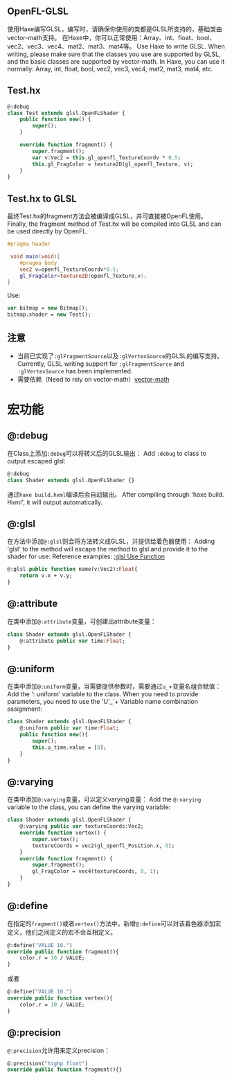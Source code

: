 ## OpenFL-GLSL
使用Haxe编写GLSL，编写时，请确保你使用的类都是GLSL所支持的，基础类由vector-math支持。
在Haxe中，你可以正常使用：Array<T>、int、float、bool、vec2、vec3、vec4、mat2、mat3、mat4等。
Use Haxe to write GLSL. When writing, please make sure that the classes you use are supported by GLSL, and the basic classes are supported by vector-math.
In Haxe, you can use it normally: Array<T>, int, float, bool, vec2, vec3, vec4, mat2, mat3, mat4, etc.

## Test.hx
```haxe
@:debug
class Test extends glsl.OpenFLShader {
	public function new() {
		super();
	}

	override function fragment() {
		super.fragment();
		var v:Vec2 = this.gl_openfl_TextureCoordv * 0.5;
		this.gl_FragColor = texture2D(gl_openfl_Texture, v);
	}
}
```

## Test.hx to GLSL
最终Test.hx的fragment方法会被编译成GLSL，并可直接被OpenFL使用。
Finally, the fragment method of Test.hx will be compiled into GLSL and can be used directly by OpenFL.
```glsl
#pragma header

 void main(void){
    #pragma body
    vec2 v=openfl_TextureCoordv*0.5;
    gl_FragColor=texture2D(openfl_Texture,v);
}
```

Use:
```haxe
var bitmap = new Bitmap();
bitmap.shader = new Test();
```

## 注意
- 当前已实现了`:glFragmentSource`以及`:glVertexSource`的GLSL的编写支持。Currently, GLSL writing support for `:glFragmentSource` and `:glVertexSource` has been implemented.
- 需要依赖（Need to rely on vector-math）[vector-math](https://github.com/haxiomic/vector-math) 

# 宏功能

## @:debug
在Class上添加`:debug`可以将转义后的GLSL输出：
Add `:debug` to class to output escaped glsl:
```haxe
@:debug
class Shader extends glsl.OpenFLShader {}
```
通过`haxe build.hxml`编译后会自动输出。
After compiling through 'haxe build. Hxml', it will output automatically.

## @:glsl
在方法中添加`@:glsl`则会将方法转义成GLSL，并提供给着色器使用：
Adding 'glsl' to the method will escape the method to glsl and provide it to the shader for use:
Reference examples:
[:glsl Use Function](https://github.com/rainyt/openfl-glsl-samples/blob/main/Source/glsl/BitmapGLSL4.hx)
```haxe
@:glsl public function name(v:Vec2):Float{
	return v.x + v.y;
}
```

## @:attribute
在类中添加`@:attribute`变量，可创建出attribute变量：
```haxe
class Shader extends glsl.OpenFLShader {
	@:attribute public var time:Float;
}
```

## @:uniform
在类中添加`@:uniform`变量，当需要提供参数时，需要通过`u_`+变量名组合赋值：
Add the ': uniform' variable to the class. When you need to provide parameters, you need to use the 'U'_`+ Variable name combination assignment:
```haxe
class Shader extends glsl.OpenFLShader {
	@:uniform public var time:Float;
	public function new(){
		super();
		this.u_time.value = [0];
	}
}
```

## @:varying
在类中添加`@:varying`变量，可以定义varying变量：
Add the `@:varying` variable to the class, you can define the varying variable:
```haxe
class Shader extends glsl.OpenFLShader {
	@:varying public var textureCoords:Vec2;
	override function vertex() {
		super.vertex();
		textureCoords = vec2(gl_openfl_Position.x, 0);
	}
	override function fragment() {
		super.fragment();
		gl_FragColor = vec4(textureCoords, 0, 1);
	}
}
```

## @:define
在指定的`fragment()`或者`vertex()`方法中，新增`@:define`可以对该着色器添加宏定义，他们之间定义的宏不会互相定义。
```haxe
@:define("VALUE 10.")
override public function fragment(){
	color.r = 10 / VALUE;
}
```
或者
```haxe
@:define("VALUE 10.")
override public function vertex(){
	color.r = 10 / VALUE;
}
```

## @:precision
`@:precision`允许用来定义precision：
```haxe
@:precision("highp float")
override public function fragment(){}
```